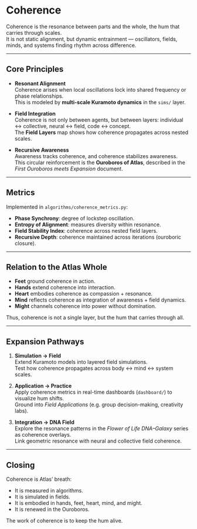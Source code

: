 # Coherence

Coherence is the resonance between parts and the whole, the hum that carries through scales.  
It is not static alignment, but dynamic entrainment — oscillators, fields, minds, and systems finding rhythm across difference.

---

## Core Principles

- **Resonant Alignment**  
  Coherence arises when local oscillations lock into shared frequency or phase relationships.  
  This is modeled by **multi-scale Kuramoto dynamics** in the `sims/` layer.

- **Field Integration**  
  Coherence is not only between agents, but between layers: individual ↔ collective, neural ↔ field, code ↔ concept.  
  The **Field Layers** map shows how coherence propagates across nested scales.

- **Recursive Awareness**  
  Awareness tracks coherence, and coherence stabilizes awareness.  
  This circular reinforcement is the **Ouroboros of Atlas**, described in the *First Ouroboros meets Expansion* document.

---

## Metrics

Implemented in `algorithms/coherence_metrics.py`:

- **Phase Synchrony**: degree of lockstep oscillation.  
- **Entropy of Alignment**: measures diversity within resonance.  
- **Field Stability Index**: coherence across nested field layers.  
- **Recursive Depth**: coherence maintained across iterations (ouroboric closure).

---

## Relation to the Atlas Whole

- **Feet** ground coherence in action.  
- **Hands** extend coherence into interaction.  
- **Heart** embodies coherence as compassion + resonance.  
- **Mind** reflects coherence as integration of awareness + field dynamics.  
- **Might** channels coherence into power without domination.

Thus, coherence is not a single layer, but the hum that carries through all.

---

## Expansion Pathways

1. **Simulation → Field**  
   Extend Kuramoto models into layered field simulations.  
   Test how coherence propagates across body ↔ mind ↔ system scales.

2. **Application → Practice**  
   Apply coherence metrics in real-time dashboards (`dashboard/`) to visualize hum shifts.  
   Ground into *Field Applications* (e.g. group decision-making, creativity labs).

3. **Integration → DNA Field**  
   Explore the resonance patterns in the *Flower of Life DNA–Galaxy* series as coherence overlays.  
   Link geometric resonance with neural and collective field coherence.

---

## Closing

Coherence is Atlas’ breath:  
- It is measured in algorithms.  
- It is simulated in fields.  
- It is embodied in hands, feet, heart, mind, and might.  
- It is renewed in the Ouroboros.  

The work of coherence is to keep the hum alive.
